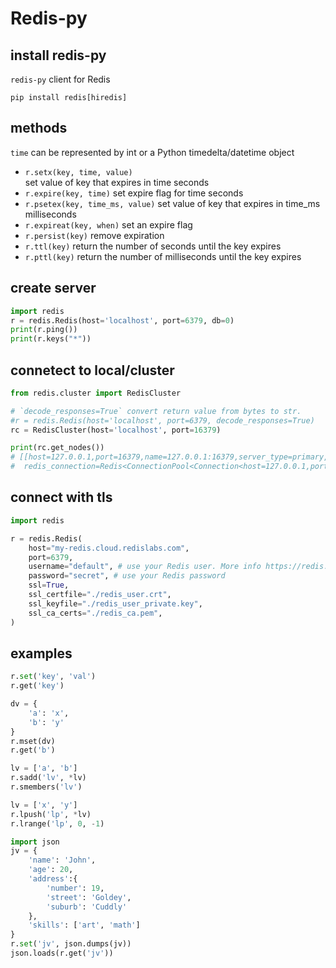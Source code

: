 # Redis-py

## install redis-py
`redis-py` client for Redis
```
pip install redis[hiredis]
```

## methods
`time` can be represented by int or a Python timedelta/datetime object
- `r.setx(key, time, value)`	
  set value of key that expires in time seconds
- `r.expire(key, time)`	
  set expire flag for time seconds
- `r.psetex(key, time_ms, value)`
  set value of key that expires in time_ms milliseconds
- `r.expireat(key, when)`
  set an expire flag
- `r.persist(key)`
  remove expiration
- `r.ttl(key)`
  return the number of seconds until the key expires
- `r.pttl(key)`
  return the number of milliseconds until the key expires
  
## create server
```py
import redis
r = redis.Redis(host='localhost', port=6379, db=0)
print(r.ping()) 
print(r.keys("*"))
```

## connetect to local/cluster
```py
from redis.cluster import RedisCluster

# `decode_responses=True` convert return value from bytes to str.
#r = redis.Redis(host='localhost', port=6379, decode_responses=True)
rc = RedisCluster(host='localhost', port=16379)

print(rc.get_nodes())
# [[host=127.0.0.1,port=16379,name=127.0.0.1:16379,server_type=primary,
#  redis_connection=Redis<ConnectionPool<Connection<host=127.0.0.1,port=16379,db=0>>>], ...
```

## connect with tls
```py
import redis

r = redis.Redis(
    host="my-redis.cloud.redislabs.com", 
    port=6379,
    username="default", # use your Redis user. More info https://redis.io/docs/management/security/acl/
    password="secret", # use your Redis password
    ssl=True,
    ssl_certfile="./redis_user.crt",
    ssl_keyfile="./redis_user_private.key",
    ssl_ca_certs="./redis_ca.pem",
)
```

## examples
```py
r.set('key', 'val')  
r.get('key') 

dv = {  
    'a': 'x',  
    'b': 'y'  
}  
r.mset(dv)  
r.get('b')  

lv = ['a', 'b']
r.sadd('lv', *lv)  
r.smembers('lv')

lv = ['x', 'y']
r.lpush('lp', *lv)  
r.lrange('lp', 0, -1) 

import json  
jv = {  
    'name': 'John',  
    'age': 20,  
    'address':{  
        'number': 19,  
        'street': 'Goldey',  
        'suburb': 'Cuddly'  
    },  
    'skills': ['art', 'math']  
}  
r.set('jv', json.dumps(jv))  
json.loads(r.get('jv'))  
```
